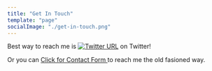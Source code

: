 ```yaml
---
title: "Get In Touch"
template: "page"
socialImage: "./get-in-touch.png"
---
```

Best way to reach me is [![Twitter URL](https://img.shields.io/twitter/url/https/twitter.com/bukotsunikki.svg?style=social&label=Follow%20%40charleshood)](https://twitter.com/charleshood) on Twitter!


Or you can 
    <a
      href="javascript:void(
        window.open(
          'https://form.jotform.com/223375844582161',
          'blank',
          'scrollbars=yes,
          toolbar=no,
          width=700,
          height=500'
        )
      )
    ">
      Click for Contact Form
    </a> to reach me the old fasioned way.
